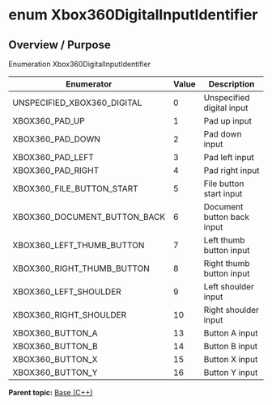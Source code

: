 # enum Xbox360DigitalInputIdentifier

## Overview / Purpose

Enumeration Xbox360DigitalInputIdentifier

|Enumerator|Value|Description|
|----------|-----|-----------|
|UNSPECIFIED\_XBOX360\_DIGITAL|0|Unspecified digital input|
|XBOX360\_PAD\_UP|1|Pad up input|
|XBOX360\_PAD\_DOWN|2|Pad down input|
|XBOX360\_PAD\_LEFT|3|Pad left input|
|XBOX360\_PAD\_RIGHT|4|Pad right input|
|XBOX360\_FILE\_BUTTON\_START|5|File button start input|
|XBOX360\_DOCUMENT\_BUTTON\_BACK|6|Document button back input|
|XBOX360\_LEFT\_THUMB\_BUTTON|7|Left thumb button input|
|XBOX360\_RIGHT\_THUMB\_BUTTON|8|Right thumb button input|
|XBOX360\_LEFT\_SHOULDER|9|Left shoulder input|
|XBOX360\_RIGHT\_SHOULDER|10|Right shoulder input|
|XBOX360\_BUTTON\_A|13|Button A input|
|XBOX360\_BUTTON\_B|14|Button B input|
|XBOX360\_BUTTON\_X|15|Button X input|
|XBOX360\_BUTTON\_Y|16|Button Y input|

**Parent topic:** [Base \(C++\)](../../summary_pages/Base.md)


